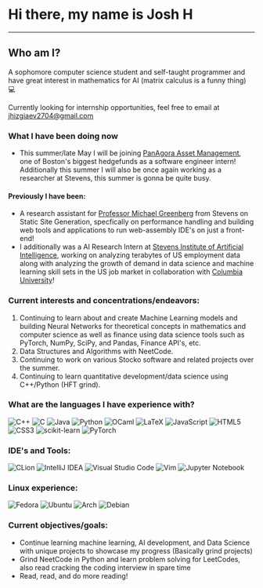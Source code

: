 # Hi there, my name is Josh H 
--------------------------------------
## Who am I?
A sophomore computer science student and self-taught programmer and have great interest in mathematics for AI (matrix calculus is a funny thing) :computer:

Currently looking for internship opportunities, feel free to email at jhizgiaev2704@gmail.com

### What I have been doing now
- This summer/late May I will be joining [PanAgora Asset Management](https://www.panagora.com/), one of Boston's biggest hedgefunds as a software engineer intern! Additionally this summer I will also be once again working as a researcher at Stevens, this summer is gonna be quite busy. 
#### Previously I have been:
- A research assistant for [Professor Michael Greenberg](https://greenberg.science/) from Stevens on Static Site Generation, specfically on performance handling and building web tools and applications to run web-assembly IDE's on just a front-end!
- I additionally was a AI Research Intern at [Stevens Institute of Artificial Intelligence](https://www.stevens.edu/stevens-institute-for-artificial-intelligence), working on analyzing terabytes of US employment data along with analyzing the growth of demand in data science and machine learning skill sets in the US job market in collaboration with [Columbia University](https://research.columbia.edu/)!

### Current interests and concentrations/endeavors:
1. Continuing to learn about and create Machine Learning models and building Neural Networks for theoretical concepts in mathematics and computer science as well as finance using data science tools such as PyTorch, NumPy, SciPy, and Pandas, Finance API's, etc.
2. Data Structures and Algorithms with NeetCode.
3. Continuing to work on various Stocko software and related projects over the summer.
4. Continuing to learn quantitative development/data science using C++/Python (HFT grind). 

### What are the languages I have experience with?
![C++](https://img.shields.io/badge/c++-%2300599C.svg?style=for-the-badge&logo=c%2B%2B&logoColor=white)
![C](https://img.shields.io/badge/c-%2300599C.svg?style=for-the-badge&logo=c&logoColor=white)
![Java](https://img.shields.io/badge/java-%23ED8B00.svg?style=for-the-badge&logo=java&logoColor=white)
![Python](https://img.shields.io/badge/python-3670A0?style=for-the-badge&logo=python&logoColor=ffdd54)
![OCaml](https://img.shields.io/badge/OCaml-%23E98407.svg?style=for-the-badge&logo=ocaml&logoColor=white)
![LaTeX](https://img.shields.io/badge/latex-%23008080.svg?style=for-the-badge&logo=latex&logoColor=white)
![JavaScript](https://img.shields.io/badge/javascript-%23323330.svg?style=for-the-badge&logo=javascript&logoColor=%23F7DF1E)
![HTML5](https://img.shields.io/badge/html5-%23E34F26.svg?style=for-the-badge&logo=html5&logoColor=white)
![CSS3](https://img.shields.io/badge/css3-%231572B6.svg?style=for-the-badge&logo=css3&logoColor=white)
![scikit-learn](https://img.shields.io/badge/scikit--learn-%23F7931E.svg?style=for-the-badge&logo=scikit-learn&logoColor=white)
![PyTorch](https://img.shields.io/badge/PyTorch-%23EE4C2C.svg?style=for-the-badge&logo=PyTorch&logoColor=white)

### IDE's and Tools:
![CLion](https://img.shields.io/badge/CLion-black?style=for-the-badge&logo=clion&logoColor=white)
![IntelliJ IDEA](https://img.shields.io/badge/IntelliJIDEA-000000.svg?style=for-the-badge&logo=intellij-idea&logoColor=white)
![Visual Studio Code](https://img.shields.io/badge/Visual%20Studio%20Code-0078d7.svg?style=for-the-badge&logo=visual-studio-code&logoColor=white)
![Vim](https://img.shields.io/badge/VIM-%2311AB00.svg?style=for-the-badge&logo=vim&logoColor=white)
![Jupyter Notebook](https://img.shields.io/badge/jupyter-%23FA0F00.svg?style=for-the-badge&logo=jupyter&logoColor=white)

### Linux experience:
![Fedora](https://img.shields.io/badge/Fedora-294172?style=for-the-badge&logo=fedora&logoColor=white)
![Ubuntu](https://img.shields.io/badge/Ubuntu-E95420?style=for-the-badge&logo=ubuntu&logoColor=white)
![Arch](https://img.shields.io/badge/Arch%20Linux-1793D1?logo=arch-linux&logoColor=fff&style=for-the-badge)
![Debian](https://img.shields.io/badge/Debian-D70A53?style=for-the-badge&logo=debian&logoColor=white)

### Current objectives/goals:
- Continue learning machine learning, AI development, and Data Science with unique projects to showcase my progress (Basically grind projects)
- Grind NeetCode in Python and learn problem solving for LeetCodes, also read cracking the coding interview in spare time
- Read, read, and do more reading!
